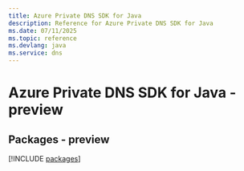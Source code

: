 ```yaml
---
title: Azure Private DNS SDK for Java
description: Reference for Azure Private DNS SDK for Java
ms.date: 07/11/2025
ms.topic: reference
ms.devlang: java
ms.service: dns
---
```

# Azure Private DNS SDK for Java - preview
## Packages - preview
[!INCLUDE [packages](private-dns-index.md)]